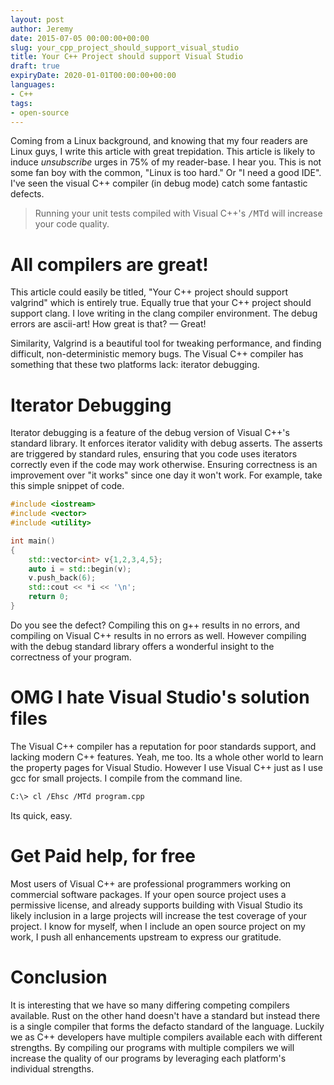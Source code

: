 ```yaml
---
layout: post
author: Jeremy
date: 2015-07-05 00:00:00+00:00
slug: your_cpp_project_should_support_visual_studio
title: Your C++ Project should support Visual Studio
draft: true
expiryDate: 2020-01-01T00:00:00+00:00
languages:
- C++
tags:
- open-source
---
```


Coming from a Linux background, and knowing that my four readers are Linux
guys, I write this article with great trepidation. This article is likely to
induce _unsubscribe_ urges in 75% of my reader-base. I hear you. This is not
some fan boy with the common, "Linux is too hard." Or "I need a good IDE".
I've seen the visual C++ compiler (in debug mode) catch some fantastic
defects. 

> Running your unit tests compiled with Visual C++'s <tt>/MTd</tt> will
> increase your code quality.

<!--more-->

# All compilers are great!

This article could easily be titled, "Your C++ project should support
valgrind" which is entirely true. Equally true that your C++ project should
support clang. I love writing in the clang compiler environment. The debug
errors are ascii-art! How great is that? &mdash; Great! 

Similarity, Valgrind is a beautiful tool for
tweaking performance, and finding difficult, non-deterministic memory bugs.
The Visual C++ compiler has something that these two platforms lack: iterator
debugging. 

# Iterator Debugging

Iterator debugging is a feature of the debug version of Visual C++'s standard
library. It enforces iterator validity with debug asserts. The asserts are
triggered by standard rules, ensuring that you code uses iterators correctly
even if the code may work otherwise. Ensuring correctness is an improvement
over "it works" since one day it won't work. For example, take this simple
snippet of code.

```cpp
#include <iostream>
#include <vector>
#include <utility>

int main()
{
    std::vector<int> v{1,2,3,4,5};
    auto i = std::begin(v);
    v.push_back(6);
    std::cout << *i << '\n';   
    return 0;
}
```

Do you see the defect? Compiling this on g++ results in no errors, and
compiling on Visual C++ results in no errors as well. However compiling with
the debug standard library offers a wonderful insight to the correctness of
your program. 

# OMG I hate Visual Studio's solution files

The Visual C++ compiler has a reputation for poor standards support, and
lacking modern C++ features. Yeah, me too. Its a whole other world to learn
the property pages for Visual Studio. However I use Visual C++ just as I use
gcc for small projects.  I compile from the command line. 

```bash
C:\> cl /Ehsc /MTd program.cpp
```
Its quick, easy. 

# Get Paid help, for free
Most users of Visual C++ are professional programmers working on commercial
software packages.  If your open source project uses a permissive license, and
already supports building with Visual Studio its likely inclusion in a large
projects will increase the test coverage of your project. I know for myself,
when I include an open source project on my work, I push all enhancements
upstream to express our gratitude. 

# Conclusion
It is interesting that we have so many differing competing compilers
available. Rust on the other hand doesn't have a standard but instead there is
a single compiler that forms the defacto standard of the language. Luckily we
as C++ developers have multiple compilers available each with different
strengths. By compiling our programs with multiple compilers we will increase
the quality of our programs by leveraging each platform's individual
strengths.

